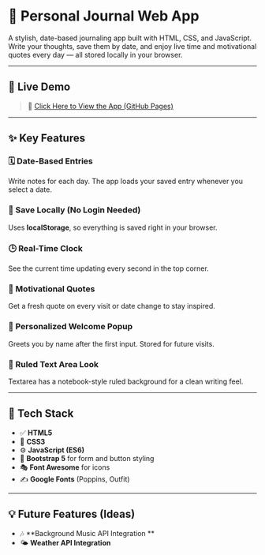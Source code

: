 # 📓 Personal Journal Web App

A stylish, date-based journaling app built with HTML, CSS, and JavaScript. Write your thoughts, save them by date, and enjoy live time and motivational quotes every day — all stored locally in your browser.

---

## 🚀 Live Demo

> 🔗 [Click Here to View the App (GitHub Pages)](https://your-username.github.io/journal-web-app)  

---

## ✨ Key Features

### 🗓️ Date-Based Entries
Write notes for each day. The app loads your saved entry whenever you select a date.

### 💾 Save Locally (No Login Needed)
Uses **localStorage**, so everything is saved right in your browser.

### 🕒 Real-Time Clock
See the current time updating every second in the top corner.

### 💬 Motivational Quotes
Get a fresh quote on every visit or date change to stay inspired.

### 👋 Personalized Welcome Popup
Greets you by name after the first input. Stored for future visits.

### 📝 Ruled Text Area Look
Textarea has a notebook-style ruled background for a clean writing feel.

---

## 🧱 Tech Stack

- ✅ **HTML5**
- 🎨 **CSS3**
- ⚙️ **JavaScript (ES6)**
- 🧰 **Bootstrap 5** for form and button styling
- 🎭 **Font Awesome** for icons
- ✍️ **Google Fonts** (Poppins, Outfit)


---


## 💡 Future Features (Ideas)

- 🎶 **Background Music API Integration **
- 🌤️ **Weather API Integration**

